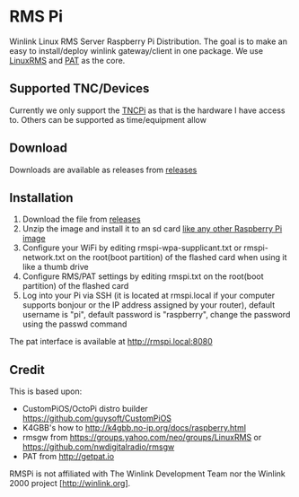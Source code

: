 # RMS Pi
Winlink Linux RMS Server Raspberry Pi Distribution. The goal is to make an easy to install/deploy winlink gateway/client in one package.  We use [LinuxRMS](https://github.com/nwdigitalradio/rmsgw) and [PAT](http://getpat.io) as the core. 

## Supported TNC/Devices
Currently we only support the [TNCPi](https://tnc-x.com/TNCPi.htm) as that is the hardware I have access to.  Others can be supported as time/equipment allow

## Download
Downloads are available as releases from [releases](https://github.com/toddejohnson/rmspi/releases)

## Installation
1. Download the file from [releases](https://github.com/toddejohnson/rmspi/releases)
2. Unzip the image and install it to an sd card [like any other Raspberry Pi image](https://www.raspberrypi.org/documentation/installation/installing-images/README.md)
3. Configure your WiFi by editing rmspi-wpa-supplicant.txt or rmspi-network.txt on the root(boot partition) of the flashed card when using it like a thumb drive
4. Configure RMS/PAT settings by editing rmspi.txt on the root(boot partition) of the flashed card
5. Log into your Pi via SSH (it is located at rmspi.local if your computer supports bonjour or the IP address assigned by your router), default username is "pi", default password is "raspberry", change the password using the passwd command

The pat interface is available at http://rmspi.local:8080

## Credit
This is based upon:
* CustomPiOS/OctoPi distro builder https://github.com/guysoft/CustomPiOS
* K4GBB's how to http://k4gbb.no-ip.org/docs/raspberry.html 
* rmsgw from https://groups.yahoo.com/neo/groups/LinuxRMS or https://github.com/nwdigitalradio/rmsgw
* PAT from http://getpat.io

RMSPi is not affiliated with The Winlink Development Team nor the Winlink 2000 project [http://winlink.org].
